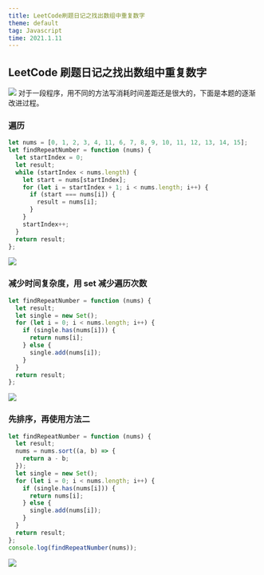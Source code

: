 ```yaml
---
title: LeetCode刷题日记之找出数组中重复数字
theme: default
tag: Javascript
time: 2021.1.11
---
```


## LeetCode 刷题日记之找出数组中重复数字

![](https://p3-juejin.byteimg.com/tos-cn-i-k3u1fbpfcp/1d3e0fe55ffd4b7abd6e439dfdfb3e4e~tplv-k3u1fbpfcp-zoom-1.image)
对于一段程序，用不同的方法写消耗时间差距还是很大的，下面是本题的逐渐改进过程。

### 遍历

```js
let nums = [0, 1, 2, 3, 4, 11, 6, 7, 8, 9, 10, 11, 12, 13, 14, 15];
let findRepeatNumber = function (nums) {
  let startIndex = 0;
  let result;
  while (startIndex < nums.length) {
    let start = nums[startIndex];
    for (let i = startIndex + 1; i < nums.length; i++) {
      if (start === nums[i]) {
        result = nums[i];
      }
    }
    startIndex++;
  }
  return result;
};
```

![](https://p3-juejin.byteimg.com/tos-cn-i-k3u1fbpfcp/da60c91ac7034fe283656d7d144fade1~tplv-k3u1fbpfcp-zoom-1.image)

### 减少时间复杂度，用 set 减少遍历次数

```js
let findRepeatNumber = function (nums) {
  let result;
  let single = new Set();
  for (let i = 0; i < nums.length; i++) {
    if (single.has(nums[i])) {
      return nums[i];
    } else {
      single.add(nums[i]);
    }
  }
  return result;
};
```

![](https://p3-juejin.byteimg.com/tos-cn-i-k3u1fbpfcp/39185f7aaa334075957126ce3986c95e~tplv-k3u1fbpfcp-zoom-1.image)

### 先排序，再使用方法二

```js
let findRepeatNumber = function (nums) {
  let result;
  nums = nums.sort((a, b) => {
    return a - b;
  });
  let single = new Set();
  for (let i = 0; i < nums.length; i++) {
    if (single.has(nums[i])) {
      return nums[i];
    } else {
      single.add(nums[i]);
    }
  }
  return result;
};
console.log(findRepeatNumber(nums));
```

![](https://p3-juejin.byteimg.com/tos-cn-i-k3u1fbpfcp/12296120a0dd43fda9f8eabaa15a9ab8~tplv-k3u1fbpfcp-zoom-1.image)
